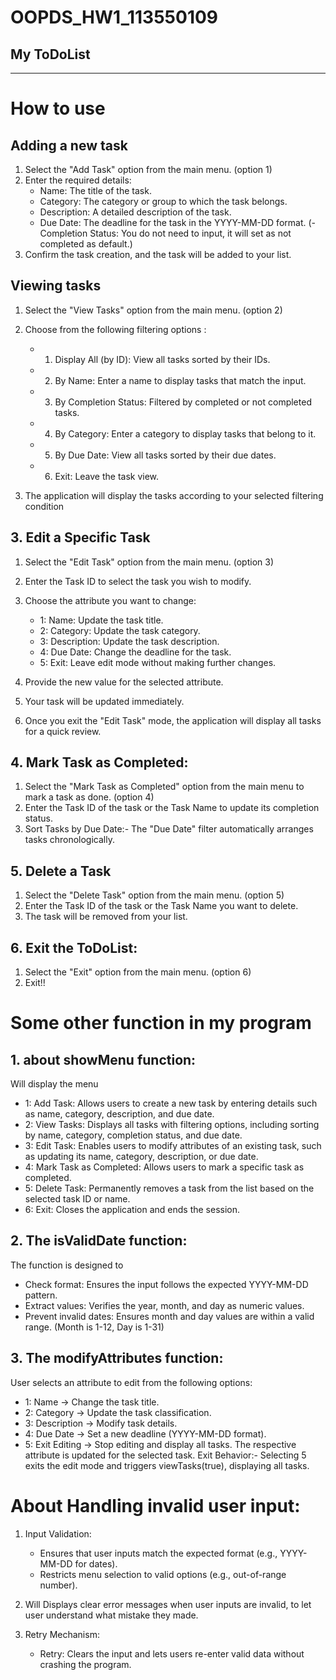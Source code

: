 # OOPDS_HW1_113550109
## My ToDoList
----------------------
# How to use
## Adding a new task
1. Select the "Add Task" option from the main menu. (option 1)
2. Enter the required details:
   - Name: The title of the task.
   - Category: The category or group to which the task belongs.
   - Description: A detailed description of the task.
   - Due Date: The deadline for the task in the YYYY-MM-DD format.
  (- Completion Status: You do not need to input, it will set as not completed as default.)
3. Confirm the task creation, and the task will be added to your list.

## Viewing tasks
1. Select the "View Tasks" option from the main menu. (option 2)
2. Choose from the following filtering options :
   - 1. Display All (by ID): View all tasks sorted by their IDs.
   - 2. By Name: Enter a name to display tasks that match the input.
   - 3. By Completion Status: Filtered by completed or not completed tasks.
   - 4. By Category: Enter a category to display tasks that belong to it.
   - 5. By Due Date: View all tasks sorted by their due dates.
   - 6. Exit: Leave the task view.

3. The application will display the tasks according to your selected filtering condition

## 3. Edit a Specific Task
1. Select the "Edit Task" option from the main menu. (option 3)
2. Enter the Task ID to select the task you wish to modify.
3. Choose the attribute you want to change:
   - 1: Name: Update the task title.
   - 2: Category: Update the task category.
   - 3: Description: Update the task description.
   - 4: Due Date: Change the deadline for the task.
   - 5: Exit: Leave edit mode without making further changes.

4. Provide the new value for the selected attribute.
5. Your task will be updated immediately.
6. Once you exit the "Edit Task" mode, the application will display all tasks for a quick review.

## 4. Mark Task as Completed:
1. Select the "Mark Task as Completed" option from the main menu to mark a task as done. (option 4)
2. Enter the Task ID of the task or the Task Name to update its completion status.
3. Sort Tasks by Due Date:- The "Due Date" filter automatically arranges tasks chronologically.

## 5. Delete a Task
1. Select the "Delete Task" option from the main menu. (option 5)
2. Enter the Task ID of the task or the Task Name you want to delete.
3. The task will be removed from your list.

## 6. Exit the ToDoList:
1. Select the "Exit" option from the main menu. (option 6)
2. Exit!!

# Some other function in my program 
## 1. about showMenu function:
Will display the menu
   - 1: Add Task: Allows users to create a new task by entering details such as name, category, description, and due date.
   - 2: View Tasks: Displays all tasks with filtering options, including sorting by name, category, completion status, and due date.
   - 3: Edit Task: Enables users to modify attributes of an existing task, such as updating its name, category, description, or due date.
   - 4: Mark Task as Completed: Allows users to mark a specific task as completed.
   - 5: Delete Task: Permanently removes a task from the list based on the selected task ID or name.
   - 6: Exit: Closes the application and ends the session.

## 2. The isValidDate function:
The function is designed to
   - Check format: Ensures the input follows the expected YYYY-MM-DD pattern.
   - Extract values: Verifies the year, month, and day as numeric values.
   - Prevent invalid dates: Ensures month and day values are within a valid range. (Month is 1-12, Day is 1-31) 

## 3. The modifyAttributes function: 
User selects an attribute to edit from the following options:
   - 1: Name → Change the task title.
   - 2: Category → Update the task classification.
   - 3: Description → Modify task details.
   - 4: Due Date → Set a new deadline (YYYY-MM-DD format).
   - 5: Exit Editing → Stop editing and display all tasks.
The respective attribute is updated for the selected task.
Exit Behavior:- Selecting 5 exits the edit mode and triggers viewTasks(true), displaying all tasks.

# About Handling invalid user input:
1. Input Validation:
   - Ensures that user inputs match the expected format (e.g., YYYY-MM-DD for dates).
   - Restricts menu selection to valid options (e.g., out-of-range number).

2. Will Displays clear error messages when user inputs are invalid, to let user understand what mistake they made.

3. Retry Mechanism:
   - Retry: Clears the input and lets users re-enter valid data without crashing the program.
























